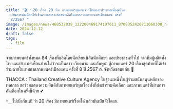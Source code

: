 ```yaml
---
title: "🎬 ✨20 เรื่อง 20 ทีม ภาพยนตร์สุดเจ๋งจากไทยและประเทศเพื่อนบ้าน
  ผ่านการคัดเลือกให้เข้าฉายและรางวัลชนะเลิศในเทศกาลภาพยนตร์เมืองแคน ครั้งที่
  8/2567 "
image: /images/news/468532039_122200469174197611_8708352426711068308_n-2.jpg
date: 2024-12-12
draft: false
tags:
  - film
---
```

จากภาพยนตร์ทั้งหมด 84 เรื่องที่ผลิตโดยนักเรียนนิสิตนักศึกษา และประชาชนทั่วไป จากทีมผู้ผลิตทั้งไทยและประเทศเพื่อนบ้านไม่ว่าจะเป็นลาว เวียดนาม และกัมพูชา สู่ภาพยนตร์ 20 เรื่องสุดท้ายที่ได้เข้าร่วมฉายในเทศกาลภาพยนตร์เมืองแคน ครั้งที่ 8 ปี 2567 ณ จังหวัดขอนแก่น 🎥



THACCA : Thailand Creative Culture Agency ในฐานะหนึ่งในผู้ร่วมสนับสนุนหลักของเทศกาล ขอร่วมแสดงความยินดีกับภาพยนตร์ทุกเรื่องทั้งที่ส่งเข้าร่วมคัดเลือก และภาพยนตร์ที่ผ่านการคัดเลือกในครั้งนี้ด้วย 💕



👇🏻ไปเบิ่งกั๋นเด้! ว่า 20 เรื่อง มีภาพยนตร์เรื่องใด๋ แล้วมันเป๋นจั๋งใดแน
